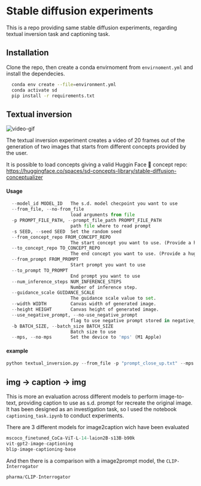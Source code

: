 
# Stable diffusion experiments

This is a repo providing same stable diffusion experiments, regarding textual inversion task and captioning task.

## Installation

Clone the repo, then create a conda envirnoment from `envirnoment.yml` and install the dependecies.

```bash
  conda env create --file=environment.yml
  conda activate sd
  pip install -r requirements.txt
```

## Textual inversion
![video-gif](https://github.com/pier-maker92/stable-diffusion-experiments/blob/main/last.gif)

The textual inversion experiment creates a video of 20 frames out of the generation of two images that starts from different concepts provided by the user.

It is possible to load concepts giving a valid Huggin Face 🤗 concept repo:
https://huggingface.co/spaces/sd-concepts-library/stable-diffusion-conceptualizer

#### Usage

```python
  --model_id MODEL_ID   The s.d. model checpoint you want to use
  --from_file, --no-from_file
                        load arguments from file
  -p PROMPT_FILE_PATH, --prompt_file_path PROMPT_FILE_PATH
                        path file where to read prompt
  -s SEED, --seed SEED  Set the random seed
  --from_concept_repo FROM_CONCEPT_REPO
                        The start concept you want to use. (Provide a hugginface concept repo)
  --to_concept_repo TO_CONCEPT_REPO
                        The end concept you want to use. (Provide a hugginface concept repo)
  --from_prompt FROM_PROMPT
                        Start prompt you want to use
  --to_prompt TO_PROMPT
                        End prompt you want to use
  --num_inference_steps NUM_INFERENCE_STEPS
                        Number of inference step.
  --guidance_scale GUIDANCE_SCALE
                        The guidance scale value to set.
  --width WIDTH         Canvas width of generated image.
  --height HEIGHT       Canvas height of generated image.
  --use_negative_prompt, --no-use_negative_prompt
                        flag to use negative prompt stored in negative_prompt.txt
  -b BATCH_SIZE, --batch_size BATCH_SIZE
                        Batch size to use
  --mps, --no-mps       Set the device to 'mps' (M1 Apple)
```
#### example
```python
python textual_inversion.py --from_file -p "prompt_close_up.txt" --mps --num_inference_steps 50
```


## img -> caption -> img

This is more an evaluation across different models to perform image-to-text, providing caption to use as s.d. prompt for recreate the original image. 
It has been designed as an investigation task, so I used the notebook `captioning_task.ipynb` to conduct experiments.

There are 3 different models for image2caption wich have been evaluated
```python
mscoco_finetuned_CoCa-ViT-L-14-laion2B-s13B-b90k
vit-gpt2-image-captioning
blip-image-captioning-base
```
And then there is a comparison with a image2prompt model, the `CLIP-Interrogator`
```python
pharma/CLIP-Interrogator
```
